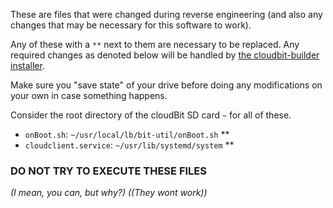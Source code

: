 These are files that were changed during reverse engineering (and also any changes that may be necessary for this software to work).

Any of these with a `**` next to them are necessary to be replaced. 
Any required changes as denoted below will be handled by [the cloudbit-builder installer](https://github.com/littleBitsman/cloudbit-builder).

Make sure you "save state" of your drive before doing any modifications on your own in case something happens.

Consider the root directory of the cloudBit SD card `~` for all of these.

- `onBoot.sh`: `~/usr/local/lb/bit-util/onBoot.sh` **
- `cloudclient.service`: `~/usr/lib/systemd/system` **

### DO NOT TRY TO EXECUTE THESE FILES
*(I mean, you can, but why?)*
*((They wont work))*